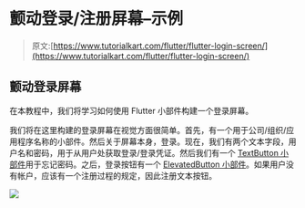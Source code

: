 # 颤动登录/注册屏幕–示例

> 原文:[https://www.tutorialkart.com/flutter/flutter-login-screen/](https://www.tutorialkart.com/flutter/flutter-login-screen/)

## 颤动登录屏幕

在本教程中，我们将学习如何使用 Flutter 小部件构建一个登录屏幕。

我们将在这里构建的登录屏幕在视觉方面很简单。首先，有一个用于公司/组织/应用程序名称的小部件。然后关于屏幕本身，登录。现在，我们有两个文本字段，用户名和密码，用于从用户处获取登录/登录凭证。然后我们有一个 [TextButton 小部件](https://www.tutorialkart.com/flutter/flutter-textbutton/)用于忘记密码。之后，登录按钮有一个 [ElevatedButton 小部件](https://www.tutorialkart.com/flutter/flutter-elevatedbutton/)。如果用户没有帐户，应该有一个注册过程的规定，因此注册文本按钮。

[![](../Images/925da31b32d6bc3827932f6c8afb11bb.png)](https://www.tutorialkart.com/)